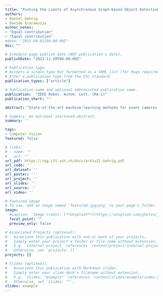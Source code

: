 ```yaml
---
title: "Pushing the Limits of Asynchronous Graph-based Object Detection with Event Cameras"
authors:
- Daniel Gehrig
- Davide Scaramuzza
author_notes:
- "Equal contribution"
- "Equal contribution"
#date: "2015-09-01T00:00:00Z"
doi: ""

# Schedule page publish date (NOT publication's date).
publishDate: "2022-11-20T00:00:00Z"

# Publication type.
# Accepts a single type but formatted as a YAML list (for Hugo requirements).
# Enter a publication type from the CSL standard.
publication_types: ["article"]

# Publication name and optional abbreviated publication name.
publication:  "IEEE Robot. Autom. Lett. (RA-L)"
publication_short: ""

abstract: "State-of-the-art machine-learning methods for event cameras treat events as dense representations and process them with conventional deep neural networks. Thus, they fail to maintain the sparsity and asynchronous nature of event data, thereby imposing significant computation and latency constraints on downstream systems. A recent line of work tackles this issue by modeling events as spatiotemporally evolving graphs that can be efficiently and asynchronously processed using graph neural networks. These works showed impressive computation reductions, yet their accuracy is still limited by the small scale and shallow depth of their network, both of which are required to reduce computation. In this work, we break this glass ceiling by introducing several architecture choices which allow us to scale the depth and complexity of such models while maintaining low computation. On object detection tasks, our smallest model shows up to 3.7 times lower computation, while outperforming state-of-the-art asynchronous methods by 7.4 mAP. Even when scaling to larger model sizes, we are 13% more efficient than state-of-the-art while outperforming it by 11.5 mAP. As a result, our method runs 3.7 times faster than a dense graph neural network, taking only 8.4 ms per forward pass. This opens the door to efficient, and accurate object detection in edge-case scenarios."

# Summary. An optional shortened abstract.
summary: ''

tags:
- Computer Vision
featured: false

# links:
# - name: ""
#   url: ""
url_pdf: https://rpg.ifi.uzh.ch/docs/arXiv22_Gehrig.pdf
url_code: ''
url_dataset: ''
url_poster: ''
url_project: ''
url_slides: ''
url_source: ''
url_video: ''

# Featured image
# To use, add an image named `featured.jpg/png` to your page's folder. 
image:
  #caption: 'Image credit: [**Unsplash**](https://unsplash.com/photos/jdD8gXaTZsc)'
  focal_point: ""
  preview_only: false

# Associated Projects (optional).
#   Associate this publication with one or more of your projects.
#   Simply enter your project's folder or file name without extension.
#   E.g. `internal-project` references `content/project/internal-project/index.md`.
#   Otherwise, set `projects: []`.
projects: []

# Slides (optional).
#   Associate this publication with Markdown slides.
#   Simply enter your slide deck's filename without extension.
#   E.g. `slides: "example"` references `content/slides/example/index.md`.
#   Otherwise, set `slides: ""`.
slides: example
---
```


